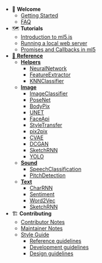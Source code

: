 * 🌈 **Welcome**
  * [Getting Started](/)
  * [FAQ](/faq.md)
* 🗺 **Tutorials**
  * [Introduction to ml5.js](/tutorials/hello-ml5.md)
  * [Running a local web server](/tutorials/local-web-server)
  * [Promises and Callbacks in ml5](/tutorials/promises-and-callbacks.md)
* [🚀 **Reference**](/reference/index.md)
  * [**Helpers**]()
    * [NeuralNetwork](/reference/neural-network.md)
    * [FeatureExtractor](/reference/feature-extractor.md)
    * [KNNClassifier](/reference/knn-classifier.md)
  * [**Image**]()
    * [ImageClassifier](/reference/image-classifier.md)
    * [PoseNet](/reference/posenet.md)
    * [BodyPix](/reference/bodypix.md)
    * [UNET](/reference/unet.md)
    * [FaceApi](/reference/face-api.md)
    * [StyleTransfer](/reference/style-transfer.md)
    * [pix2pix](/reference/pix2pix.md)
    * [CVAE](/reference/cvae.md)
    * [DCGAN](/reference/dcgan.md)
    * [SketchRNN](/reference/sketchrnn.md)
    * [YOLO](/reference/yolo.md)
  * [**Sound**]()
    * [SpeechClassification](/reference/speech-classifier.md)
    * [PitchDetection](/reference/pitch-detection.md)
  * [**Text**]()
    * [CharRNN](/reference/charrnn.md)
    * [Sentiment](/reference/sentiment.md)
    * [Word2Vec](/reference/word2vec.md)
    * [SketchRNN](/reference/sketchrnn.md)
* 🏗 **Contributing**
  * [Contributor Notes]()
  * [Maintainer Notes]()
  * [Style Guide]()
    * [Reference guidelines](/styleguide/reference-guidelines.md)
    * [Development guidelines](/styleguide/development-guidelines.md)
    * [Design guidelines](/styleguide/design-guidelines.md)